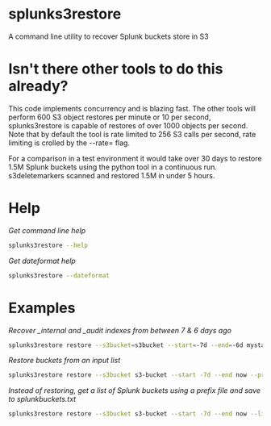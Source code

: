 # splunks3restore

A command line utility to recover Splunk buckets store in S3

# Isn't there other tools to do this already?

This code implements concurrency and is blazing fast.
The other tools will perform 600 S3 object restores per minute or 10 per
second, splunks3restore is capable of restores of over 1000 objects per
second. Note that by default the tool is rate limited to 256 S3 calls
per second, rate limiting is crolled by the --rate=<rate> flag.

For a comparison in a test environment it would take over 30 days to
restore 1.5M Splunk buckets using the python tool in a continuous run.
s3deletemarkers scanned and restored 1.5M in under 5 hours.

# Help

*Get command line help*
```bash
splunks3restore --help
```

*Get dateformat help*
```bash
splunks3restore --dateformat
```

# Examples

*Recover _internal and _audit indexes from between 7 & 6 days ago*
```bash
splunks3restore restore --s3bucket=s3bucket --start=-7d --end=-6d mystack _internal _audit
```

*Restore buckets from an input list*
```bash
splunks3restore restore --s3bucket s3-bucket --start -7d --end now --prefixfile=inputlist.txt stack
```

*Instead of restoring, get a list of Splunk buckets using a prefix file and save to splunkbuckets.txt*
```bash
splunks3restore restore --s3bucket s3-bucket --start -7d --end now --list=splunkbuckets.txt --prefixfile=inputlist.txt stack
```
